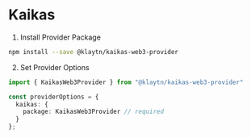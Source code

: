 # Kaikas

1. Install Provider Package 

```bash
npm install --save @klaytn/kaikas-web3-provider
```

2. Set Provider Options

```typescript
import { KaikasWeb3Provider } from "@klaytn/kaikas-web3-provider"

const providerOptions = {
  kaikas: {
    package: KaikasWeb3Provider // required
  }
};
```